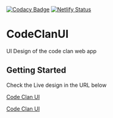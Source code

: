 [![Codacy Badge](https://api.codacy.com/project/badge/Grade/85e234bea6594c718e6c64fabb207925)](https://app.codacy.com/gh/codeclannigeria/CodeClanUI?utm_source=github.com&utm_medium=referral&utm_content=codeclannigeria/CodeClanUI&utm_campaign=Badge_Grade_Dashboard)
[![Netlify Status](https://api.netlify.com/api/v1/badges/d4b4613c-7a8f-4bb2-937a-91cbc283a14a/deploy-status)](https://app.netlify.com/sites/codeclanui/deploys)

# CodeClanUI
UI Design of the code clan web app

## Getting Started
Check the Live design in the URL below

[Code Clan UI](https://codeclanui.netlify.app/)

[Code Clan UI](https://codeclannigeria.github.io/CodeClanUI/)
